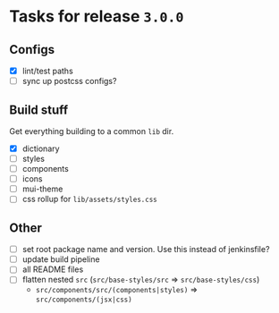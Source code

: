 # Tasks for release `3.0.0`

## Configs

- [x] lint/test paths
- [ ] sync up postcss configs?

## Build stuff
Get everything building to a common `lib` dir.

- [x] dictionary
- [ ] styles
- [ ] components
- [ ] icons
- [ ] mui-theme
- [ ] css rollup for `lib/assets/styles.css`

## Other

- [ ] set root package name and version. Use this instead of jenkinsfile?
- [ ] update build pipeline
- [ ] all README files
- [ ] flatten nested `src` (`src/base-styles/src` => `src/base-styles/css`)
  - `src/components/src/(components|styles)` => `src/components/(jsx|css)`
